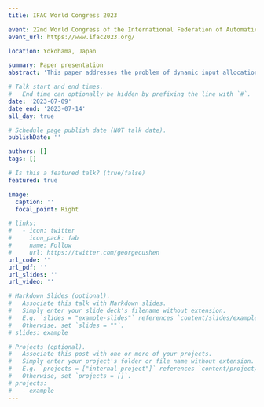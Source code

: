 ```yaml
---
title: IFAC World Congress 2023

event: 22nd World Congress of the International Federation of Automatic Control
event_url: https://www.ifac2023.org/

location: Yokohama, Japan

summary: Paper presentation
abstract: 'This paper addresses the problem of dynamic input allocation in the presence of plant uncertainties. The current state of the art shows how to design an Allocator as the cascade of an Optimizer and an Annihilator to achieve steady-state input optimality and output invisibility simultaneously. This work proposes a novel algorithm based on polynomial factorization to design a dynamic Annihilator. The critical aspect of this approach lies in the assumption of the perfect plant knowledge, making the Annihilator not robust to uncertainties. A robustification process is introduced by optimizing its design parameters. This approach is formulated as a model-matching problem aiming to reduce the output mismatch induced by the allocation scheme while maintaining steady-state optimality. As the numerical simulations highlight, this method applies to linear and nonlinear allocation problems.'

# Talk start and end times.
#   End time can optionally be hidden by prefixing the line with `#`.
date: '2023-07-09'
date_end: '2023-07-14'
all_day: true

# Schedule page publish date (NOT talk date).
publishDate: ''

authors: []
tags: []

# Is this a featured talk? (true/false)
featured: true

image:
  caption: ''
  focal_point: Right

# links:
#   - icon: twitter
#     icon_pack: fab
#     name: Follow
#     url: https://twitter.com/georgecushen
url_code: ''
url_pdf: ''
url_slides: ''
url_video: ''

# Markdown Slides (optional).
#   Associate this talk with Markdown slides.
#   Simply enter your slide deck's filename without extension.
#   E.g. `slides = "example-slides"` references `content/slides/example-slides.md`.
#   Otherwise, set `slides = ""`.
# slides: example

# Projects (optional).
#   Associate this post with one or more of your projects.
#   Simply enter your project's folder or file name without extension.
#   E.g. `projects = ["internal-project"]` references `content/project/deep-learning/index.md`.
#   Otherwise, set `projects = []`.
# projects:
#   - example
---
```

